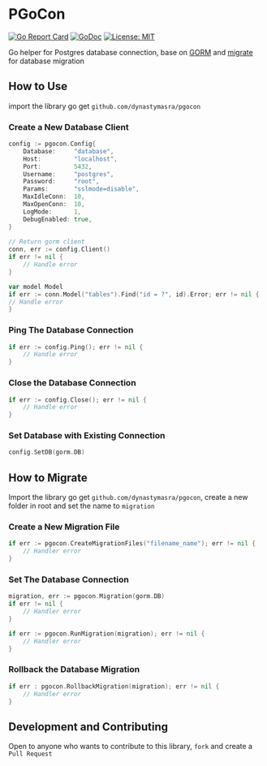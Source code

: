 # PGoCon

[![Go Report Card](https://goreportcard.com/badge/github.com/dynastymasra/pgocon)](https://goreportcard.com/report/github.com/dynastymasra/pgocon)
[![GoDoc](https://godoc.org/github.com/dynastymasra/pgocon?status.svg)](https://godoc.org/github.com/dynastymasra/pgocon)
[![License: MIT](https://img.shields.io/badge/license-MIT-yellow.svg)](https://opensource.org/licenses/MIT)

Go helper for Postgres database connection, base on [GORM](https://gorm.io/index.html) and [migrate](https://github.com/golang-migrate/migrate)
for database migration

## How to Use

import the library go get `github.com/dynastymasra/pgocon`

### Create a New Database Client

```go
config := pgocon.Config{		
	Database:     "database",
	Host:         "localhost",
	Port:         5432,
	Username:     "postgres",
	Password:     "root",
	Params:       "sslmode=disable",
	MaxIdleConn:  10,
	MaxOpenConn:  10,
	LogMode:      1,
	DebugEnabled: true,
}
		
// Return gorm client
conn, err := config.Client()	
if err != nil {		
	// Handle error
}

var model Model
if err := conn.Model("tables").Find("id = ?", id).Error; err != nil {
// Handle error
}
```

### Ping The Database Connection

```go
if err := config.Ping(); err != nil {
	// Handle error 
}
```

### Close the Database Connection

```go
if err := config.Close(); err != nil {
	// Handle error
}
```

### Set Database with Existing Connection

```go
config.SetDB(gorm.DB)
```

## How to Migrate

Import the library go get `github.com/dynastymasra/pgocon`, create a new folder in root and set the name to `migration`

### Create a New Migration File

```go
if err := pgocon.CreateMigrationFiles("filename_name"); err != nil {
    // Handler error
}
```

### Set The Database Connection

```go
migration, err := pgocon.Migration(gorm.DB)
if err != nil {
    // Handler error
}

if err := pgocon.RunMigration(migration); err != nil {
    // Handler error
}
```

### Rollback the Database Migration

```go
if err : pgocon.RollbackMigration(migration); err != nil { 
	// Handler error
}
```

## Development and Contributing

Open to anyone who wants to contribute to this library, `fork` and create a `Pull Request`